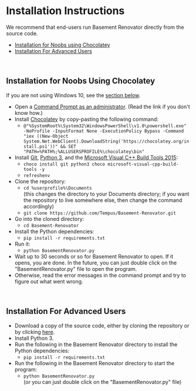 # Installation Instructions

We recommend that end-users run Basement Renovator directly from the source code.

* [Installation for Noobs using Chocolatey](#installation-for-noobs-using-chocolatey)
* [Installation For Advanced Users](#installation-for-advanced-users)

<br />

## Installation for Noobs Using Chocolatey

If you are not using Windows 10, see the [section below](#installation-for-advanced-users).

- Open a [Command Prompt as an administrator](https://www.howtogeek.com/194041/how-to-open-the-command-prompt-as-administrator-in-windows-8.1/). (Read the link if you don't know how.)
- Install [Chocolatey](https://chocolatey.org/) by copy-pasting the following command:
  - `@"%SystemRoot%\System32\WindowsPowerShell\v1.0\powershell.exe" -NoProfile -InputFormat None -ExecutionPolicy Bypass -Command "iex ((New-Object System.Net.WebClient).DownloadString('https://chocolatey.org/install.ps1'))" && SET "PATH=%PATH%;%ALLUSERSPROFILE%\chocolatey\bin"`
- Install [Git](https://git-scm.com/), [Python 3](https://www.python.org/), and the [Microsoft Visual C++ Build Tools 2015](https://chocolatey.org/packages/microsoft-visual-cpp-build-tools):
  - `choco install git python3 choco microsoft-visual-cpp-build-tools -y`
  - `refreshenv`
- Clone the repository:
  - `cd %userprofile%\Documents` <br />
  (this changes the directory to your Documents directory; if you want the repository to live somewhere else, then change the command accordingly)
  - `git clone https://github.com/Tempus/Basement-Renovator.git`
- Go into the cloned directory:
  - `cd Basement-Renovator`
- Install the Python dependencies:
  - `pip install -r requirements.txt`
- Run it:
  - `python BasementRenovator.py`
- Wait up to 30 seconds or so for Basement Renovator to open. If it opens, you are done. In the future, you can just double click on the "BasementRenovator.py" file to open the program.
- Otherwise, read the error messages in the command prompt and try to figure out what went wrong.

<br />

## Installation For Advanced Users

- Download a copy of the source code, either by cloning the repository or by clicking [here](https://github.com/Tempus/Basement-Renovator/archive/master.zip).
- Install Python 3.
- Run the following in the Basement Renovator directory to install the Python dependencies:
  - `pip install -r requirements.txt`
- Run the following in the Basement Renovator directory to start the program:
  - `python BasementRenovator.py` <br />
  (or you can just double click on the "BasementRenovator.py" file)
